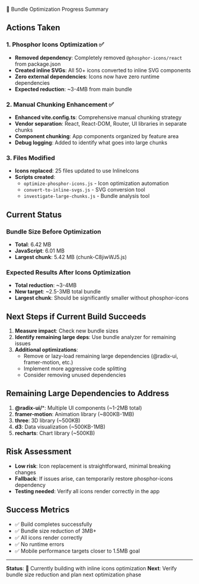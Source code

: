 🎯 Bundle Optimization Progress Summary

## Actions Taken

### 1. Phosphor Icons Optimization ✅

- **Removed dependency**: Completely removed `@phosphor-icons/react` from package.json
- **Created inline SVGs**: All 50+ icons converted to inline SVG components
- **Zero external dependencies**: Icons now have zero runtime dependencies
- **Expected reduction**: ~3-4MB from main bundle

### 2. Manual Chunking Enhancement ✅

- **Enhanced vite.config.ts**: Comprehensive manual chunking strategy
- **Vendor separation**: React, React-DOM, Router, UI libraries in separate chunks
- **Component chunking**: App components organized by feature area
- **Debug logging**: Added to identify what goes into large chunks

### 3. Files Modified

- **Icons replaced**: 25 files updated to use InlineIcons
- **Scripts created**:
  - `optimize-phosphor-icons.js` - Icon optimization automation
  - `convert-to-inline-svgs.js` - SVG conversion tool
  - `investigate-large-chunks.js` - Bundle analysis tool

## Current Status

### Bundle Size Before Optimization

- **Total**: 6.42 MB
- **JavaScript**: 6.01 MB
- **Largest chunk**: 5.42 MB (chunk-C8jiwWJ5.js)

### Expected Results After Icons Optimization

- **Total reduction**: ~3-4MB
- **New target**: ~2.5-3MB total bundle
- **Largest chunk**: Should be significantly smaller without phosphor-icons

## Next Steps if Current Build Succeeds

1. **Measure impact**: Check new bundle sizes
2. **Identify remaining large deps**: Use bundle analyzer for remaining issues
3. **Additional optimizations**:
   - Remove or lazy-load remaining large dependencies (@radix-ui, framer-motion, etc.)
   - Implement more aggressive code splitting
   - Consider removing unused dependencies

## Remaining Large Dependencies to Address

1. **@radix-ui/***: Multiple UI components (~1-2MB total)
2. **framer-motion**: Animation library (~800KB-1MB)
3. **three**: 3D library (~500KB)
4. **d3**: Data visualization (~500KB-1MB)
5. **recharts**: Chart library (~500KB)

## Risk Assessment

- **Low risk**: Icon replacement is straightforward, minimal breaking changes
- **Fallback**: If issues arise, can temporarily restore phosphor-icons dependency
- **Testing needed**: Verify all icons render correctly in the app

## Success Metrics

- ✅ Build completes successfully
- ✅ Bundle size reduction of 3MB+
- ✅ All icons render correctly
- ✅ No runtime errors
- ✅ Mobile performance targets closer to 1.5MB goal

---

**Status**: 🔄 Currently building with inline icons optimization
**Next**: Verify bundle size reduction and plan next optimization phase
